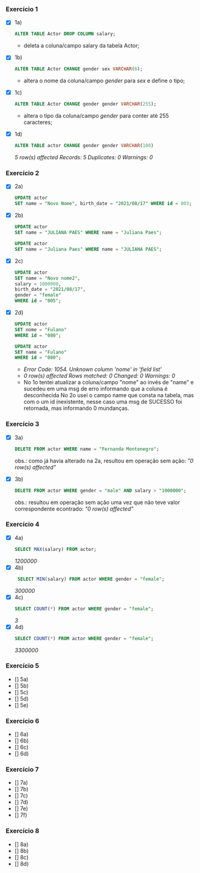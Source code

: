 ### Exercício 1
- [x] 1a)
    ~~~~sql    
    ALTER TABLE Actor DROP COLUMN salary;
    ~~~~
    - deleta a coluna/campo salary da tabela Actor;
- [x] 1b)
    ~~~~sql    
    ALTER TABLE Actor CHANGE gender sex VARCHAR(6);
    ~~~~
    - altera o nome da coluna/campo *gender* para *sex* e define o tipo;
- [x] 1c) 
    ~~~~sql
    ALTER TABLE Actor CHANGE gender gender VARCHAR(255);
    ~~~~
    - altera o tipo da coluna/campo *gender* para conter até 255 caracteres;
- [x] 1d)
    ~~~~sql
    ALTER TABLE actor CHANGE gender gender VARCHAR(100)
    ~~~~
    *5 row(s) affected Records: 5  Duplicates: 0  Warnings: 0*


### Exercício 2
- [x] 2a)
    ~~~~sql
    UPDATE actor
    SET name = "Novo Nome", birth_date = "2021/08/17" WHERE id = 003;
    ~~~~
- [x] 2b)
    ~~~~sql
    UPDATE actor
    SET name = "JULIANA PAES" WHERE name = "Juliana Paes";
    ~~~~
    
    ~~~~sql
    UPDATE actor
    SET name = "Juliana Paes" WHERE name = "JULIANA PAES";
    ~~~~
- [x] 2c)
    ~~~~sql
    UPDATE actor
    SET name = "Novo nome2",
    salary = 1000000,
    birth_date = "2021/08/17",
    gender = "female"
    WHERE id = "005";
    ~~~~
- [x] 2d)
    ~~~~sql
    UPDATE actor
    SET nome = "Fulano"
    WHERE id = "080";
    
    UPDATE actor
    SET name = "Fulano"
    WHERE id = "080";
    ~~~~
    - *Error Code: 1054. Unknown column 'nome' in 'field list'*
    - *0 row(s) affected Rows matched: 0  Changed: 0  Warnings: 0*
    - No 1o tentei atualizar a coluna/campo "nome" ao invés de "name" e sucedeu em uma msg de erro informando que a coluna é desconhecida
    No 2o usei o campo name que consta na tabela, mas com o um id inexistente, nesse caso uma msg de SUCESSO foi retornada, mas informando 0 mundanças.
 
### Exercício 3
- [x] 3a)
    ~~~~sql
    DELETE FROM actor WHERE name = "Fernanda Montenegro";
    ~~~~
    obs.: como já havia alterado na 2a, resultou em operação sem ação: *"0 row(s) affected"*
- [x] 3b)
    ~~~~sql
    DELETE FROM actor WHERE gender = "male" AND salary > "1000000";
    ~~~~
    obs.: resultou em operação sem ação uma vez que não teve valor correspondente econtrado: *"0 row(s) affected"*
    

### Exercício 4
- [x] 4a)
   ~~~~sql
   SELECT MAX(salary) FROM actor;
   ~~~~
    *1200000*
- [x] 4b)
   ~~~~sql
    SELECT MIN(salary) FROM actor WHERE gender = "female";
   ~~~~
    *300000*
- [x] 4c)
    ~~~~sql
    SELECT COUNT(*) FROM actor WHERE gender = "female";
    ~~~~
    *3*
- [x] 4d)
    ~~~~sql
    SELECT COUNT(*) FROM actor WHERE gender = "female";
    ~~~~
    *3300000*

### Exercício 5
- [] 5a)
- [] 5b)
- [] 5c)
- [] 5d)
- [] 5e)

### Exercício 6
- [] 6a)
- [] 6b)
- [] 6c) 
- [] 6d)

### Exercício 7
- [] 7a)
- [] 7b)
- [] 7c) 
- [] 7d)
- [] 7e)
- [] 7f)

### Exercício 8
- [] 8a)
- [] 8b)
- [] 8c) 
- [] 8d)